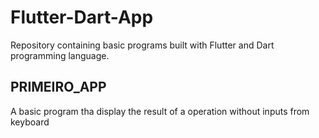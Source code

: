 # Flutter-Dart-App
Repository containing basic programs built with Flutter and Dart programming language.

## PRIMEIRO_APP

A basic program tha display the result of a operation without inputs from keyboard
